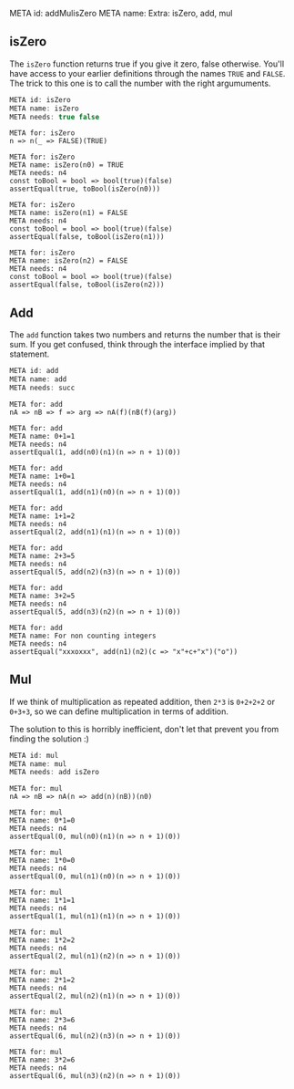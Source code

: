 META id: addMulisZero
META name: Extra: isZero, add, mul

isZero
------

The `isZero` function returns true if you give it zero, false otherwise.
You'll have access to your earlier definitions through the names `TRUE` and `FALSE`.
The trick to this one is to call the number with the right argumuments.

```js
META id: isZero
META name: isZero
META needs: true false
```

```solution
META for: isZero
n => n(_ => FALSE)(TRUE)
```

```test
META for: isZero
META name: isZero(n0) = TRUE
META needs: n4
const toBool = bool => bool(true)(false)
assertEqual(true, toBool(isZero(n0)))
```

```test
META for: isZero
META name: isZero(n1) = FALSE
META needs: n4
const toBool = bool => bool(true)(false)
assertEqual(false, toBool(isZero(n1)))
```

```test
META for: isZero
META name: isZero(n2) = FALSE
META needs: n4
const toBool = bool => bool(true)(false)
assertEqual(false, toBool(isZero(n2)))
```


Add
---

The `add` function takes two numbers and returns the number that is their sum.
If you get confused, think through the interface implied by that statement.


```js
META id: add
META name: add
META needs: succ
```

```solution
META for: add
nA => nB => f => arg => nA(f)(nB(f)(arg))
```

```test
META for: add
META name: 0+1=1
META needs: n4
assertEqual(1, add(n0)(n1)(n => n + 1)(0))
```
```test
META for: add
META name: 1+0=1
META needs: n4
assertEqual(1, add(n1)(n0)(n => n + 1)(0))
```
```test
META for: add
META name: 1+1=2
META needs: n4
assertEqual(2, add(n1)(n1)(n => n + 1)(0))
```
```test
META for: add
META name: 2+3=5
META needs: n4
assertEqual(5, add(n2)(n3)(n => n + 1)(0))
```
```test
META for: add
META name: 3+2=5
META needs: n4
assertEqual(5, add(n3)(n2)(n => n + 1)(0))
```
```test
META for: add
META name: For non counting integers
META needs: n4
assertEqual("xxxoxxx", add(n1)(n2)(c => "x"+c+"x")("o"))
```


Mul
---

If we think of multiplication as repeated addition,
then `2*3` is `0+2+2+2` or `0+3+3`, so we can define
multiplication in terms of addition.

The solution to this is horribly inefficient,
don't let that prevent you from finding the solution :)

```js
META id: mul
META name: mul
META needs: add isZero
```

```solution
META for: mul
nA => nB => nA(n => add(n)(nB))(n0)
```

```test
META for: mul
META name: 0*1=0
META needs: n4
assertEqual(0, mul(n0)(n1)(n => n + 1)(0))
```
```test
META for: mul
META name: 1*0=0
META needs: n4
assertEqual(0, mul(n1)(n0)(n => n + 1)(0))
```
```test
META for: mul
META name: 1*1=1
META needs: n4
assertEqual(1, mul(n1)(n1)(n => n + 1)(0))
```
```test
META for: mul
META name: 1*2=2
META needs: n4
assertEqual(2, mul(n1)(n2)(n => n + 1)(0))
```
```test
META for: mul
META name: 2*1=2
META needs: n4
assertEqual(2, mul(n2)(n1)(n => n + 1)(0))
```
```test
META for: mul
META name: 2*3=6
META needs: n4
assertEqual(6, mul(n2)(n3)(n => n + 1)(0))
```
```test
META for: mul
META name: 3*2=6
META needs: n4
assertEqual(6, mul(n3)(n2)(n => n + 1)(0))
```
